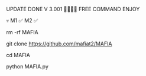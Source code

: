 UPDATE DONE V 3.001 🥷🏻🇦🇱
FREE COMMAND ENJOY

💀  M1 ✅ M2 ✅


rm -rf MAFIA 

git clone https://github.com/mafiat2/MAFIA

cd MAFIA 

python MAFIA.py
